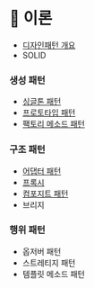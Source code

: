 # 📌 이론

- [디자인패턴 개요](https://github.com/SeoYeonBae/CS_study/blob/main/DesignPattern/%EB%94%94%EC%9E%90%EC%9D%B8%ED%8C%A8%ED%84%B4%20%EA%B0%9C%EC%9A%94.md)
- SOLID

### 생성 패턴

- [싱글톤 패턴](https://github.com/SeoYeonBae/CS_study/blob/main/DesignPattern/%EC%8B%B1%EA%B8%80%ED%86%A4%20%ED%8C%A8%ED%84%B4.md)
- [프로토타입 패턴](https://github.com/SeoYeonBae/CS_study/blob/main/DesignPattern/%ED%94%84%EB%A1%9C%ED%86%A0%ED%83%80%EC%9E%85%20%ED%8C%A8%ED%84%B4.md)
- [팩토리 메소드 패턴](https://github.com/SeoYeonBae/CS_study/blob/main/DesignPattern/%ED%8C%A9%ED%86%A0%EB%A6%AC%20%EB%A9%94%EC%86%8C%EB%93%9C%20%ED%8C%A8%ED%84%B4.md)

### 구조 패턴

- [어댑터 패턴](https://github.com/SeoYeonBae/CS_study/blob/main/DesignPattern/%EC%96%B4%EB%8C%91%ED%84%B0%20%ED%8C%A8%ED%84%B4.md)
- [프록시](https://github.com/SeoYeonBae/CS_study/blob/main/DesignPattern/프록시.md)
- [컴포지트 패턴](https://github.com/SeoYeonBae/CS_study/blob/main/DesignPattern/%EC%BB%B4%ED%8F%AC%EC%A7%80%ED%8A%B8%20%ED%8C%A8%ED%84%B4.md)
- 브리지

### 행위 패턴

- 옵저버 패턴
- 스트레티지 패턴
- 템플릿 메소드 패턴
